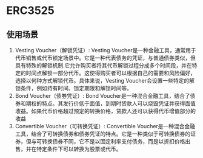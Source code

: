 # ERC3525
## 使用场景
1. Vesting Voucher（解锁凭证）:    Vesting Voucher是一种金融工具，通常用于代币销售或代币锁定场景中。它是一种代表债务的凭证，与普通债券类似，但具有特殊的解锁机制.它允许购买者将其代币解锁过程分成多个时间段，并在特定的时间点解锁一部分代币。这使得购买者可以根据自己的需要和风险偏好，选择以何种方式解锁代币。具体来说，Vesting Voucher会设置一些特定的解锁条件，例如持有时间、锁定期限和解锁时间等。
2. Bond Voucher（债券凭证）:    Bond Voucher是一种混合金融工具，结合了债券和期权的特点。其发行价低于面值，到期时贷款人可以烧毁凭证并获得面值收益。如果代币价格超过预定的转换价格，贷款人还可以获得代币增值部分的收益
3. Convertible Voucher（可转换凭证）:    Convertible Voucher是一种混合金融工具，结合了可转换债券和债券凭证的特点。它是一种类似于可转换债券的证券，但与可转换债券不同，它不是以固定利率支付债务，而是以折扣价格出售，并在特定条件下可以转换为股票或代币。
